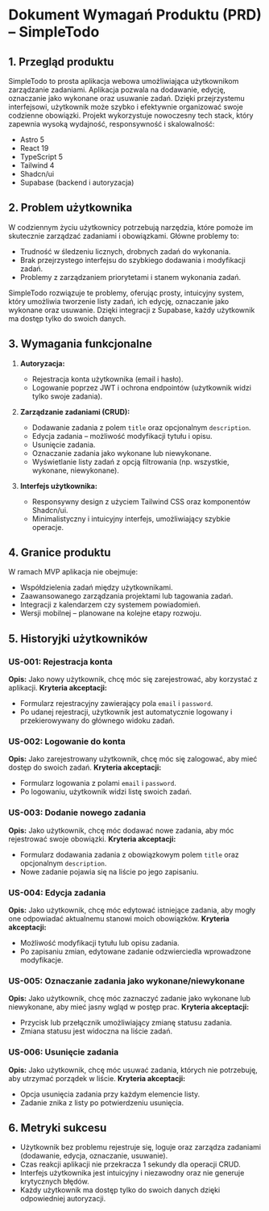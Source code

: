 # Dokument Wymagań Produktu (PRD) – SimpleTodo

## 1. Przegląd produktu

SimpleTodo to prosta aplikacja webowa umożliwiająca użytkownikom zarządzanie zadaniami. Aplikacja pozwala na dodawanie, edycję, oznaczanie jako wykonane oraz usuwanie zadań. Dzięki przejrzystemu interfejsowi, użytkownik może szybko i efektywnie organizować swoje codzienne obowiązki. Projekt wykorzystuje nowoczesny tech stack, który zapewnia wysoką wydajność, responsywność i skalowalność:
- Astro 5
- React 19
- TypeScript 5
- Tailwind 4
- Shadcn/ui
- Supabase (backend i autoryzacja)

## 2. Problem użytkownika

W codziennym życiu użytkownicy potrzebują narzędzia, które pomoże im skutecznie zarządzać zadaniami i obowiązkami. Główne problemy to:
- Trudność w śledzeniu licznych, drobnych zadań do wykonania.
- Brak przejrzystego interfejsu do szybkiego dodawania i modyfikacji zadań.
- Problemy z zarządzaniem priorytetami i stanem wykonania zadań.

SimpleTodo rozwiązuje te problemy, oferując prosty, intuicyjny system, który umożliwia tworzenie listy zadań, ich edycję, oznaczanie jako wykonane oraz usuwanie. Dzięki integracji z Supabase, każdy użytkownik ma dostęp tylko do swoich danych.

## 3. Wymagania funkcjonalne

1. **Autoryzacja:**
   - Rejestracja konta użytkownika (email i hasło).
   - Logowanie poprzez JWT i ochrona endpointów (użytkownik widzi tylko swoje zadania).

2. **Zarządzanie zadaniami (CRUD):**
   - Dodawanie zadania z polem `title` oraz opcjonalnym `description`.
   - Edycja zadania – możliwość modyfikacji tytułu i opisu.
   - Usunięcie zadania.
   - Oznaczanie zadania jako wykonane lub niewykonane.
   - Wyświetlanie listy zadań z opcją filtrowania (np. wszystkie, wykonane, niewykonane).

3. **Interfejs użytkownika:**
   - Responsywny design z użyciem Tailwind CSS oraz komponentów Shadcn/ui.
   - Minimalistyczny i intuicyjny interfejs, umożliwiający szybkie operacje.

## 4. Granice produktu

W ramach MVP aplikacja nie obejmuje:
- Współdzielenia zadań między użytkownikami.
- Zaawansowanego zarządzania projektami lub tagowania zadań.
- Integracji z kalendarzem czy systemem powiadomień.
- Wersji mobilnej – planowane na kolejne etapy rozwoju.

## 5. Historyjki użytkowników

### US-001: Rejestracja konta
**Opis:** Jako nowy użytkownik, chcę móc się zarejestrować, aby korzystać z aplikacji.
**Kryteria akceptacji:**
- Formularz rejestracyjny zawierający pola `email` i `password`.
- Po udanej rejestracji, użytkownik jest automatycznie logowany i przekierowywany do głównego widoku zadań.

### US-002: Logowanie do konta
**Opis:** Jako zarejestrowany użytkownik, chcę móc się zalogować, aby mieć dostęp do swoich zadań.
**Kryteria akceptacji:**
- Formularz logowania z polami `email` i `password`.
- Po logowaniu, użytkownik widzi listę swoich zadań.

### US-003: Dodanie nowego zadania
**Opis:** Jako użytkownik, chcę móc dodawać nowe zadania, aby móc rejestrować swoje obowiązki.
**Kryteria akceptacji:**
- Formularz dodawania zadania z obowiązkowym polem `title` oraz opcjonalnym `description`.
- Nowe zadanie pojawia się na liście po jego zapisaniu.

### US-004: Edycja zadania
**Opis:** Jako użytkownik, chcę móc edytować istniejące zadania, aby mogły one odpowiadać aktualnemu stanowi moich obowiązków.
**Kryteria akceptacji:**
- Możliwość modyfikacji tytułu lub opisu zadania.
- Po zapisaniu zmian, edytowane zadanie odzwierciedla wprowadzone modyfikacje.

### US-005: Oznaczanie zadania jako wykonane/niewykonane
**Opis:** Jako użytkownik, chcę móc zaznaczyć zadanie jako wykonane lub niewykonane, aby mieć jasny wgląd w postęp prac.
**Kryteria akceptacji:**
- Przycisk lub przełącznik umożliwiający zmianę statusu zadania.
- Zmiana statusu jest widoczna na liście zadań.

### US-006: Usunięcie zadania
**Opis:** Jako użytkownik, chcę móc usuwać zadania, których nie potrzebuję, aby utrzymać porządek w liście.
**Kryteria akceptacji:**
- Opcja usunięcia zadania przy każdym elemencie listy.
- Zadanie znika z listy po potwierdzeniu usunięcia.

## 6. Metryki sukcesu

- Użytkownik bez problemu rejestruje się, loguje oraz zarządza zadaniami (dodawanie, edycja, oznaczanie, usuwanie).
- Czas reakcji aplikacji nie przekracza 1 sekundy dla operacji CRUD.
- Interfejs użytkownika jest intuicyjny i niezawodny oraz nie generuje krytycznych błędów.
- Każdy użytkownik ma dostęp tylko do swoich danych dzięki odpowiedniej autoryzacji. 
